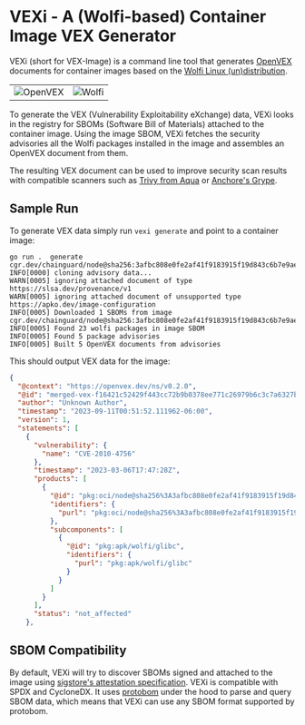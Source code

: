 # VEXi - A (Wolfi-based) Container Image VEX Generator

VEXi (short for VEX-Image) is a command line tool that generates 
[OpenVEX](https://github.com/openvex) documents for container images based on the 
[Wolfi Linux (un)distribution](https://wolfi.dev).

| | |
| --- | --- | 
| ![OpenVEX](https://avatars.githubusercontent.com/u/121361164?s=200&v=4) | ![Wolfi](https://avatars.githubusercontent.com/u/112963370?s=200&v=4) |

To generate the VEX (Vulnerability Exploitability eXchange) data, VEXi looks
in the registry for SBOMs (Software Bill of Materials) attached to the container
image. Using the image SBOM, VEXi fetches the security advisories all the Wolfi
packages installed in the image and assembles an OpenVEX document from them.

The resulting VEX document can be used to improve security scan results with
compatible scanners such as [Trivy from Aqua](https://www.aquasec.com/products/trivy/)
or [Anchore's Grype](https://anchore.com/opensource/).

## Sample Run

To generate VEX data simply run `vexi generate` and point to a container image:

```
go run .  generate cgr.dev/chainguard/node@sha256:3afbc808e0fe2af41f9183915f19d843c6b7e9ae3aa321f4bd9bbc1145172927
INFO[0000] cloning advisory data...                     
WARN[0005] ignoring attached document of type https://slsa.dev/provenance/v1 
WARN[0005] ignoring attached document of unsupported type https://apko.dev/image-configuration 
INFO[0005] Downloaded 1 SBOMs from image cgr.dev/chainguard/node@sha256:3afbc808e0fe2af41f9183915f19d843c6b7e9ae3aa321f4bd9bbc1145172927 
INFO[0005] Found 23 wolfi packages in image SBOM        
INFO[0005] Found 5 package advisories                   
INFO[0005] Built 5 OpenVEX documents from advisories
```

This should output VEX data for the image:

```json    
{
  "@context": "https://openvex.dev/ns/v0.2.0",
  "@id": "merged-vex-f16421c52429f443cc72b9b0378ee771c26979b6c3c7a6327bfa66a7090aff98",
  "author": "Unknown Author",
  "timestamp": "2023-09-11T00:51:52.111962-06:00",
  "version": 1,
  "statements": [
    {
      "vulnerability": {
        "name": "CVE-2010-4756"
      },
      "timestamp": "2023-03-06T17:47:28Z",
      "products": [
        {
          "@id": "pkg:oci/node@sha256%3A3afbc808e0fe2af41f9183915f19d843c6b7e9ae3aa321f4bd9bbc1145172927?repository_url=cgr.dev%2Fchainguard",
          "identifiers": {
            "purl": "pkg:oci/node@sha256%3A3afbc808e0fe2af41f9183915f19d843c6b7e9ae3aa321f4bd9bbc1145172927?repository_url=cgr.dev%2Fchainguard"
          },
          "subcomponents": [
            {
              "@id": "pkg:apk/wolfi/glibc",
              "identifiers": {
                "purl": "pkg:apk/wolfi/glibc"
              }
            }
          ]
        }
      ],
      "status": "not_affected"
    },

```

## SBOM Compatibility

By default, VEXi will try to discover SBOMs signed and attached to the image using
[sigstore's attestation specification](https://github.com/sigstore/cosign/blob/main/specs/ATTESTATION_SPEC.md). VEXi is compatible with SPDX and CycloneDX. It uses
[protobom](http://github.com/bom-squad/protobom) under the hood to parse and
query SBOM data, which means that VEXi can use any SBOM format supported by 
protobom.

